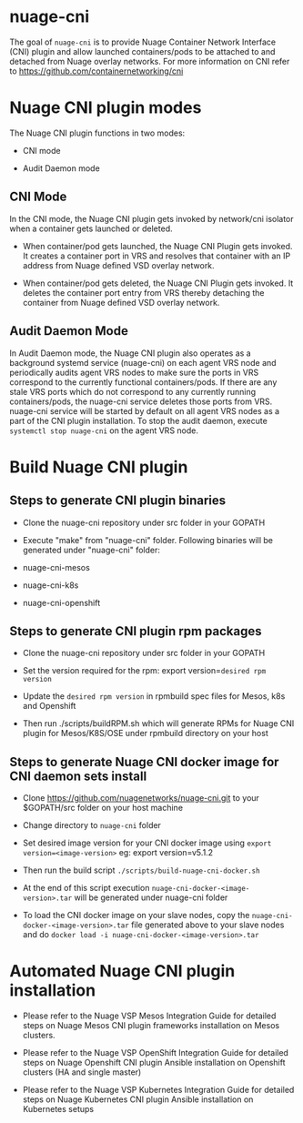 # nuage-cni

The goal of `nuage-cni` is to provide Nuage Container Network Interface (CNI) plugin and allow launched containers/pods to be attached to and detached from Nuage overlay networks. For more information on CNI refer to https://github.com/containernetworking/cni


# Nuage CNI plugin modes

The Nuage CNI plugin functions in two modes:

- CNI mode

- Audit Daemon mode

## CNI Mode

In the CNI mode, the Nuage CNI plugin gets invoked by network/cni isolator when a container gets launched or deleted.

 - When container/pod gets launched, the Nuage CNI Plugin gets invoked. It creates a container port in VRS and resolves that container with an IP address from Nuage defined VSD overlay network.

 - When container/pod gets deleted, the Nuage CNI Plugin gets invoked. It deletes the container port entry from VRS thereby detaching the container from Nuage defined VSD overlay network.

## Audit Daemon Mode

In Audit Daemon mode, the Nuage CNI plugin also operates as a background systemd service (nuage-cni) on each agent VRS node and periodically audits agent VRS nodes to make sure the ports in VRS correspond to the currently functional containers/pods. If there are any stale VRS ports which do not correspond to any currently running containers/pods, the nuage-cni service deletes those ports from VRS. nuage-cni service will be started by default on all agent VRS nodes as a part of the CNI plugin installation. To stop the audit daemon, execute `systemctl stop nuage-cni` on the agent VRS node.


# Build Nuage CNI plugin

## Steps to generate CNI plugin binaries

- Clone the nuage-cni repository under src folder in your GOPATH

- Execute "make" from "nuage-cni" folder. Following binaries will be generated under "nuage-cni" folder:

 - nuage-cni-mesos
 - nuage-cni-k8s
 - nuage-cni-openshift

## Steps to generate CNI plugin rpm packages

- Clone the nuage-cni repository under src folder in your GOPATH

- Set the version required for the rpm: export version=`desired rpm version`

- Update the `desired rpm version` in rpmbuild spec files for Mesos, k8s and Openshift

- Then run ./scripts/buildRPM.sh which will generate RPMs for Nuage CNI plugin for Mesos/K8S/OSE under rpmbuild directory on your host


## Steps to generate Nuage CNI docker image for CNI daemon sets install

- Clone https://github.com/nuagenetworks/nuage-cni.git to your $GOPATH/src folder on your host machine

- Change directory to `nuage-cni` folder

- Set desired image version for your CNI docker image using `export version=<image-version>` eg: export version=v5.1.2

- Then run the build script `./scripts/build-nuage-cni-docker.sh`

- At the end of this script execution `nuage-cni-docker-<image-version>.tar` will be generated under nuage-cni folder

- To load the CNI docker image on your slave nodes, copy the `nuage-cni-docker-<image-version>.tar` file generated above to your slave nodes and do `docker load -i nuage-cni-docker-<image-version>.tar`


# Automated Nuage CNI plugin installation

- Please refer to the Nuage VSP Mesos Integration Guide for detailed steps on Nuage Mesos CNI plugin frameworks installation on Mesos clusters.

- Please refer to the Nuage VSP OpenShift Integration Guide for detailed steps on Nuage Openshift CNI plugin Ansible installation on Openshift clusters (HA and single master)

- Please refer to the Nuage VSP Kubernetes Integration Guide for detailed steps on Nuage Kubernetes CNI plugin Ansible installation on Kubernetes setups
